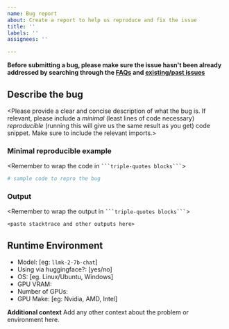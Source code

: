 ```yaml
---
name: Bug report
about: Create a report to help us reproduce and fix the issue
title: ''
labels: ''
assignees: ''

---
```


**Before submitting a bug, please make sure the issue hasn't been already addressed by searching through the [FAQs](https://ai.khulnasoft.com/llmk/faq/) and [existing/past issues](https://github.com/khulnasoft/llmk/issues)**

## Describe the bug
<Please provide a clear and concise description of what the bug is. If relevant, please include a _minimal_ (least lines of code necessary) _reproducible_ (running this will give us the same result as you get) code snippet. Make sure to include the relevant imports.>

### Minimal reproducible example
<Remember to wrap the code in ```` ```triple-quotes blocks``` ````>

```python
# sample code to repro the bug
```

### Output
<Remember to wrap the output in ```` ```triple-quotes blocks``` ````>

```
<paste stacktrace and other outputs here>
```

## Runtime Environment
- Model: [eg: `llmk-2-7b-chat`]
- Using via huggingface?: [yes/no]
- OS: [eg. Linux/Ubuntu, Windows]
- GPU VRAM: 
- Number of GPUs:
- GPU Make: [eg: Nvidia, AMD, Intel]

**Additional context**
Add any other context about the problem or environment here.
